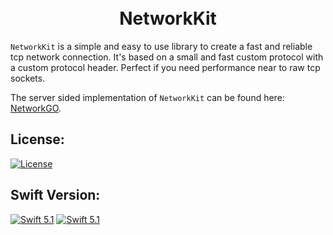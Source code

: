 <div align="center">
    <h1>
        <br>
            NetworkKit
        <br>
    </h1>
</div>

`NetworkKit` is a simple and easy to use library to create a fast and reliable tcp network connection. It's based on a small and
fast custom protocol with a custom protocol header. Perfect if you need performance near to raw tcp sockets.

The server sided implementation of `NetworkKit` can be found here: [NetworkGO](https://github.com/Vinz1911/NetworkGO).

## License:
[![License](https://img.shields.io/badge/license-GPLv3-blue.svg?longCache=true&style=flat)](https://github.com/Vinz1911/FastSocket/blob/master/LICENSE)

## Swift Version:
[![Swift 5.1](https://img.shields.io/badge/Swift-5.1-orange.svg?logo=swift&style=flat)](https://swift.org) [![Swift 5.1](https://img.shields.io/badge/SPM-Support-orange.svg?logo=swift&style=flat)](https://swift.org)
